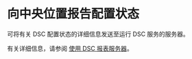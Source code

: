 # 向中央位置报告配置状态

可将有关 DSC 配置状态的详细信息发送至运行 DSC 服务的服务器。 

有关详细信息，请参阅 [使用 DSC 报表服务器](../dsc/reportServer.md)。

<!--HONumber=Jun16_HO4-->


